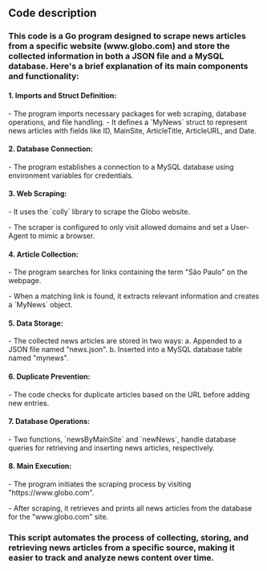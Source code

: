 <h2>Code description</h2>

<h3>This code is a Go program designed to scrape news articles from a specific website (www.globo.com) and store the collected information in both a JSON file and a MySQL database. Here's a brief explanation of its main components and functionality:</h3>

<h4>1. Imports and Struct Definition:</h4>

   <p>- The program imports necessary packages for web scraping, database operations, and file handling.
   - It defines a `MyNews` struct to represent news articles with fields like ID, MainSite, ArticleTitle, ArticleURL, and Date.</p>

<h4>2. Database Connection:</h4>

   <p>- The program establishes a connection to a MySQL database using environment variables for credentials.</p>

<h4>3. Web Scraping:</h4>

   <p>- It uses the `colly` library to scrape the Globo website.</p>
   <p>- The scraper is configured to only visit allowed domains and set a User-Agent to mimic a browser.</p>

<h4>4. Article Collection:</h4>

   <p>- The program searches for links containing the term "São Paulo" on the webpage.</p>
   <p>- When a matching link is found, it extracts relevant information and creates a `MyNews` object.</p>

<h4>5. Data Storage:</h4>

   <p>- The collected news articles are stored in two ways:
     a. Appended to a JSON file named "news.json".
     b. Inserted into a MySQL database table named "mynews".</p>

<h4>6. Duplicate Prevention:</h4>

   <p>- The code checks for duplicate articles based on the URL before adding new entries.</p>

<h4>7. Database Operations:</h4>

   <p>- Two functions, `newsByMainSite` and `newNews`, handle database queries for retrieving and inserting news articles, respectively.</p>

<h4>8. Main Execution:</h4>
   <p>- The program initiates the scraping process by visiting "https://www.globo.com".</p>
   <p>- After scraping, it retrieves and prints all news articles from the database for the "www.globo.com" site.</p>

<h3>This script automates the process of collecting, storing, and retrieving news articles from a specific source, making it easier to track and analyze news content over time.</h3>
